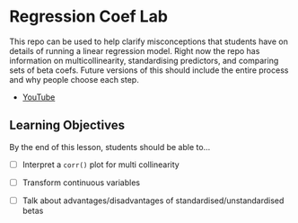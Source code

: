 # Regression Coef Lab

This repo can be used to help clarify misconceptions that students have on details of running a linear regression model.
Right now the repo has information on multicollinearity, standardising predictors, and comparing sets of beta coefs.
Future versions of this should include the entire process and why people choose each step.

* [YouTube](https://www.youtube.com/watch?v=rCQFfiiWLrw&feature=youtu.be) 

## Learning Objectives

By the end of this lesson, students should be able to...

* [ ] Interpret a `corr()` plot for multi collinearity 
* [ ] Transform continuous variables 
* [ ] Talk about advantages/disadvantages of standardised/unstandardised betas



